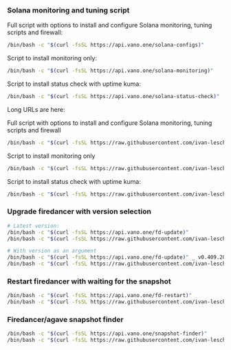 ### Solana monitoring and tuning script


Full script with options to install and configure Solana monitoring, tuning scripts and firewall:
```bash
/bin/bash -c "$(curl -fsSL https://api.vano.one/solana-configs)"
```

Script  to install monitoring only:
```bash
/bin/bash -c "$(curl -fsSL https://api.vano.one/solana-monitoring)"
```

Script  to install status check with uptime kuma:
```bash
/bin/bash -c "$(curl -fsSL https://api.vano.one/solana-status-check)"
```



Long URLs are here:

Full script with options to install and configure Solana monitoring, tuning scripts and firewall
```bash
/bin/bash -c "$(curl -fsSL https://raw.githubusercontent.com/ivan-leschinsky/solana-configs/v2.9/install_solana_metrics.sh)"
```

Script  to install monitoring only
```bash
/bin/bash -c "$(curl -fsSL https://raw.githubusercontent.com/ivan-leschinsky/solana-configs/v2.9/install_solana_monitoring.sh)"
```

Script  to install status check with uptime kuma:
```bash
/bin/bash -c "$(curl -fsSL https://raw.githubusercontent.com/ivan-leschinsky/solana-configs/v2.9/install_status_check.sh)"
```


### Upgrade firedancer with version selection
```bash
# Latest version:
/bin/bash -c "$(curl -fsSL https://api.vano.one/fd-update)"
/bin/bash -c "$(curl -fsSL https://raw.githubusercontent.com/ivan-leschinsky/solana-configs/v3.11.1/firedancer_update.sh)"

# With version as an argument
/bin/bash -c "$(curl -fsSL https://api.vano.one/fd-update)" _ v0.409.20113
/bin/bash -c "$(curl -fsSL https://raw.githubusercontent.com/ivan-leschinsky/solana-configs/v3.11.0/firedancer_update.sh)" _ v0.409.20113
```


### Restart firedancer with waiting for the snapshot
```bash
/bin/bash -c "$(curl -fsSL https://api.vano.one/fd-restart)"
/bin/bash -c "$(curl -fsSL https://raw.githubusercontent.com/ivan-leschinsky/solana-configs/v3.1/firedancer_restart.sh)"
```



### Firedancer/agave snapshot finder

```bash
/bin/bash -c "$(curl -fsSL https://api.vano.one/snapshot-finder)"
/bin/bash -c "$(curl -fsSL https://raw.githubusercontent.com/ivan-leschinsky/solana-configs/v3.5.0/snapshot_finder.sh)"
```
